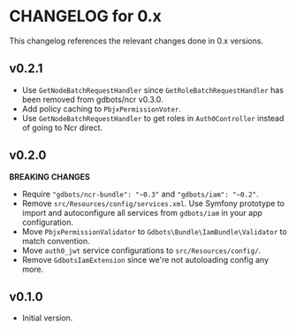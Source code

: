 # CHANGELOG for 0.x
This changelog references the relevant changes done in 0.x versions.


## v0.2.1
* Use `GetNodeBatchRequestHandler` since `GetRoleBatchRequestHandler` has been removed from gdbots/ncr v0.3.0.
* Add policy caching to `PbjxPermissionVoter`.
* Use `GetNodeBatchRequestHandler` to get roles in `Auth0Controller` instead of going to Ncr direct.


## v0.2.0
__BREAKING CHANGES__

* Require `"gdbots/ncr-bundle": "~0.3"` and `"gdbots/iam": "~0.2"`.
* Remove `src/Resources/config/services.xml`.  Use Symfony prototype to import and 
  autoconfigure all services from `gdbots/iam` in your app configuration.
* Move `PbjxPermissionValidator` to `Gdbots\Bundle\IamBundle\Validator` to match convention.
* Move `auth0_jwt` service configurations to `src/Resources/config/`.
* Remove `GdbotsIamExtension` since we're not autoloading config any more.


## v0.1.0
* Initial version.
